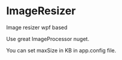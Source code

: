 # ImageResizer
Image 
resizer wpf based

Use great ImageProcessor nuget.

You can set maxSize in KB in app.config file.